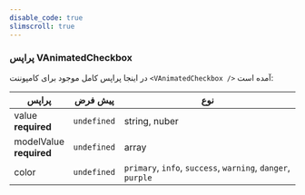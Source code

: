 ```yaml
---
disable_code: true
slimscroll: true
---
```


### پراپس VAnimatedCheckbox

در اینجا پراپس کامل موجود برای کامپوننت `<VAnimatedCheckbox />` آمده است:

| پراپس                        | پیش فرض                                       | نوع                                                         |
| ---------------------------- | --------------------------------------------- | ----------------------------------------------------------- |
| value<br />**required**      | <span class="is-undefined">`undefined`</span> | string, nuber                                               |
| modelValue<br />**required** | <span class="is-undefined">`undefined`</span> | array                                                       |
| color                        | <span class="is-undefined">`undefined`</span> | `primary`, `info`, `success`, `warning`, `danger`, `purple` |
